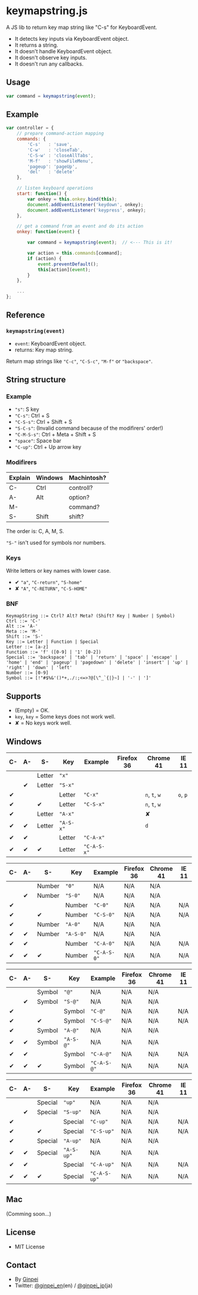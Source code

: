 # keymapstring.js

A JS lib to return key map string like "C-s" for KeyboardEvent.

* It detects key inputs via KeyboardEvent object.
* It returns a string.
* It doesn't handle KeyboardEvent object.
* It doesn't observe key inputs.
* It doesn't run any callbacks.

## Usage

```js
var command = keymapstring(event);
```

## Example

```js
var controller = {
    // prepare command-action mapping
    commands: {
        'C-s'   : 'save',
        'C-w'   : 'closeTab',
        'C-S-w' : 'closeAllTabs',
        'M-f'   : 'showFileMenu',
        'pageup': 'pageUp',
        'del'   : 'delete'
    },

    // listen keyboard operations
    start: function() {
        var onkey = this.onkey.bind(this);
        document.addEventListener('keydown', onkey);
        document.addEventListener('keypress', onkey);
    },

    // get a command from an event and do its action
    onkey: function(event) {

        var command = keymapstring(event);  // <--- This is it!

        var action = this.commands[command];
        if (action) {
            event.preventDefault();
            this[action](event);
        }
    },

    ...
};
```

## Reference

### `keymapstring(event)`

* `event`: KeyboardEvent object.
* returns: Key map string.

Return map strings like `"C-c"`, `"C-S-c"`, `"M-f"` or `"backspace"`.

## String structure

### Example

* `"s"`: S key
* `"C-s"`: Ctrl + S
* `"C-S-s"`: Ctrl + Shift + S
* `"S-C-s"`: (Invalid command because of the modifirers' order!)
* `"C-M-S-s"`: Ctrl + Meta + Shift + S
* `"space"`: Space bar
* `"C-up"`: Ctrl + Up arrow key

### Modifirers

Explain|Windows|Machintosh?
-------|-------|----------
C-     |Ctrl   |controll?
A-     |Alt    |option?
M-     |       |command?
S-     |Shift  |shift?

The order is: C, A, M, S.

`"S-"` isn't used for symbols nor numbers.

### Keys

Write letters or key names with lower case.

* ✔ `"a"`, `"C-return"`, `"S-home"`
* ✘ `"A"`, `"C-RETURN"`, `"C-S-HOME"`

### BNF

```bnf
KeymapString ::= Ctrl? Alt? Meta? (Shift? Key | Number | Symbol)
Ctrl ::= 'C-'
Alt ::= 'A-'
Meta ::= 'M-'
Shift ::= 'S-'
Key ::= Letter | Function | Special
Letter ::= [a-z]
Function ::= 'f' ([0-9] | '1' [0-2])
Special ::= 'backspace' | 'tab' | 'return' | 'space' | 'escape' | 'home' | 'end' | 'pageup' | 'pagedown' | 'delete' | 'insert' | 'up' | 'right' | 'down' | 'left'
Number ::= [0-9]
Symbol ::= [!"#$%&'()*+,./:;<=>?@[\^_`{|}~] | '-' | ']'
```

## Supports

* (Empty) = OK.
* `key`, `key` = Some keys does not work well.
* ✘ = No keys work well.

## Windows

C- |A- |S- |Key    |Example     |Firefox 36|Chrome 41    |IE 11
---|---|---|-------|------------|----------|-------------|-----
   |   |   |Letter |`"x"`       |          |             |
   |   |✔ |Letter |`"S-x"`     |          |             |
✔ |   |   |Letter |`"C-x"`     |          |`n`, `t`, `w`|`o`, `p`
✔ |   |✔ |Letter |`"C-S-x"`   |          |`n`, `t`, `w`|
   |✔ |   |Letter |`"A-x"`     |          |             |✘
   |✔ |✔ |Letter |`"A-S-x"`   |          |             |`d`
✔ |✔ |   |Letter |`"C-A-x"`   |          |             |
✔ |✔ |✔ |Letter |`"C-A-S-x"` |          |             |

C- |A- |S- |Key    |Example     |Firefox 36|Chrome 41    |IE 11
---|---|---|-------|------------|----------|-------------|-----
   |   |   |Number |`"0"`       |N/A       |N/A          |N/A
   |   |✔ |Number |`"S-0"`     |N/A       |N/A          |N/A
✔ |   |   |Number |`"C-0"`     |N/A       |N/A          |N/A
✔ |   |✔ |Number |`"C-S-0"`   |N/A       |N/A          |N/A
   |✔ |   |Number |`"A-0"`     |N/A       |N/A          |N/A
   |✔ |✔ |Number |`"A-S-0"`   |N/A       |N/A          |N/A
✔ |✔ |   |Number |`"C-A-0"`   |N/A       |N/A          |N/A
✔ |✔ |✔ |Number |`"C-A-S-0"` |N/A       |N/A          |N/A

C- |A- |S- |Key    |Example     |Firefox 36|Chrome 41    |IE 11
---|---|---|-------|------------|----------|-------------|-----
   |   |   |Symbol |`"@"`       |N/A       |N/A          |N/A
   |   |✔ |Symbol |`"S-@"`     |N/A       |N/A          |N/A
✔ |   |   |Symbol |`"C-@"`     |N/A       |N/A          |N/A
✔ |   |✔ |Symbol |`"C-S-@"`   |N/A       |N/A          |N/A
   |✔ |   |Symbol |`"A-@"`     |N/A       |N/A          |N/A
   |✔ |✔ |Symbol |`"A-S-@"`   |N/A       |N/A          |N/A
✔ |✔ |   |Symbol |`"C-A-@"`   |N/A       |N/A          |N/A
✔ |✔ |✔ |Symbol |`"C-A-S-@"` |N/A       |N/A          |N/A

C- |A- |S- |Key    |Example     |Firefox 36|Chrome 41    |IE 11
---|---|---|-------|------------|----------|-------------|-----
   |   |   |Special|`"up"`      |N/A       |N/A          |N/A
   |   |✔ |Special|`"S-up"`    |N/A       |N/A          |N/A
✔ |   |   |Special|`"C-up"`    |N/A       |N/A          |N/A
✔ |   |✔ |Special|`"C-S-up"`  |N/A       |N/A          |N/A
   |✔ |   |Special|`"A-up"`    |N/A       |N/A          |N/A
   |✔ |✔ |Special|`"A-S-up"`  |N/A       |N/A          |N/A
✔ |✔ |   |Special|`"C-A-up"`  |N/A       |N/A          |N/A
✔ |✔ |✔ |Special|`"C-A-S-up"`|N/A       |N/A          |N/A

## Mac

(Comming soon...)

## License

* MIT License

## Contact

* By [Ginpei](https://github.com/ginpei/ginpei)
* Twitter: [@ginpei\_en](https://twitter.com/ginpei_en)(en) / [@ginpei\_jp](https://twitter.com/ginpei_jp)(ja)
